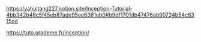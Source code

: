 https://yahuitang227.notion.site/Inception-Tutorial-4bb342b48c5f45eb87ade95ee6361eb0#b9df1701db47476ab90724b54c6315cd

https://tuto.grademe.fr/inception/
